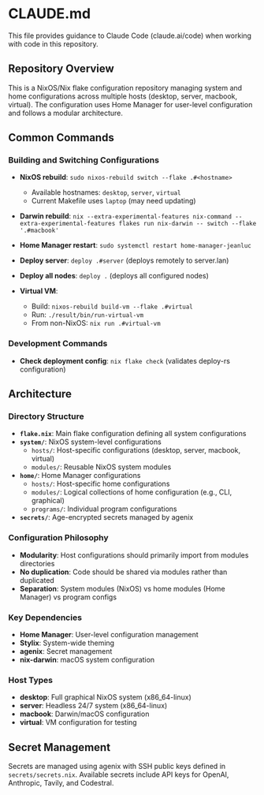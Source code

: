 # CLAUDE.md

This file provides guidance to Claude Code (claude.ai/code) when working with code in this repository.

## Repository Overview

This is a NixOS/Nix flake configuration repository managing system and home configurations across multiple hosts (desktop, server, macbook, virtual). The configuration uses Home Manager for user-level configuration and follows a modular architecture.

## Common Commands

### Building and Switching Configurations

- **NixOS rebuild**: `sudo nixos-rebuild switch --flake .#<hostname>`

  - Available hostnames: `desktop`, `server`, `virtual`
  - Current Makefile uses `laptop` (may need updating)

- **Darwin rebuild**: `nix --extra-experimental-features nix-command --extra-experimental-features flakes run nix-darwin -- switch --flake '.#macbook'`

- **Home Manager restart**: `sudo systemctl restart home-manager-jeanluc`

- **Deploy server**: `deploy .#server` (deploys remotely to server.lan)

- **Deploy all nodes**: `deploy .` (deploys all configured nodes)

- **Virtual VM**:

  - Build: `nixos-rebuild build-vm --flake .#virtual`
  - Run: `./result/bin/run-virtual-vm`
  - From non-NixOS: `nix run .#virtual-vm`

### Development Commands

- **Check deployment config**: `nix flake check` (validates deploy-rs configuration)

## Architecture

### Directory Structure

- **`flake.nix`**: Main flake configuration defining all system configurations
- **`system/`**: NixOS system-level configurations
  - `hosts/`: Host-specific configurations (desktop, server, macbook, virtual)
  - `modules/`: Reusable NixOS system modules
- **`home/`**: Home Manager configurations
  - `hosts/`: Host-specific home configurations
  - `modules/`: Logical collections of home configuration (e.g., CLI, graphical)
  - `programs/`: Individual program configurations
- **`secrets/`**: Age-encrypted secrets managed by agenix

### Configuration Philosophy

- **Modularity**: Host configurations should primarily import from modules directories
- **No duplication**: Code should be shared via modules rather than duplicated
- **Separation**: System modules (NixOS) vs home modules (Home Manager) vs program configs

### Key Dependencies

- **Home Manager**: User-level configuration management
- **Stylix**: System-wide theming
- **agenix**: Secret management
- **nix-darwin**: macOS system configuration

### Host Types

- **desktop**: Full graphical NixOS system (x86_64-linux)
- **server**: Headless 24/7 system (x86_64-linux)
- **macbook**: Darwin/macOS configuration
- **virtual**: VM configuration for testing

## Secret Management

Secrets are managed using agenix with SSH public keys defined in `secrets/secrets.nix`. Available secrets include API keys for OpenAI, Anthropic, Tavily, and Codestral.

